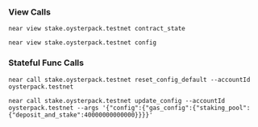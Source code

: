 ### View Calls
```shell
near view stake.oysterpack.testnet contract_state

near view stake.oysterpack.testnet config
```

### Stateful Func Calls
```shell
near call stake.oysterpack.testnet reset_config_default --accountId oysterpack.testnet

near call stake.oysterpack.testnet update_config --accountId oysterpack.testnet --args '{"config":{"gas_config":{"staking_pool":{"deposit_and_stake":40000000000000}}}}'
```